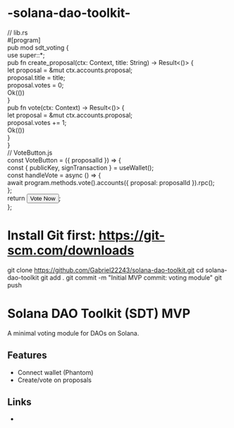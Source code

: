 # -solana-dao-toolkit-
// lib.rs  
#[program]  
pub mod sdt_voting {  
    use super::*;  
    pub fn create_proposal(ctx: Context<CreateProposal>, title: String) -> Result<()> {  
        let proposal = &mut ctx.accounts.proposal;  
        proposal.title = title;  
        proposal.votes = 0;  
        Ok(())  
    }  
    pub fn vote(ctx: Context<Vote>) -> Result<()> {  
        let proposal = &mut ctx.accounts.proposal;  
        proposal.votes += 1;  
        Ok(())  
    }  
}  
// VoteButton.js  
const VoteButton = ({ proposalId }) => {  
  const { publicKey, signTransaction } = useWallet();  
  const handleVote = async () => {  
    await program.methods.vote().accounts({ proposal: proposalId }).rpc();  
  };  
  return <button onClick={handleVote}>Vote Now</button>;  
};  
# Install Git first: https://git-scm.com/downloads
git clone https://github.com/Gabriel22243/solana-dao-toolkit.git
cd solana-dao-toolkit
git add .
git commit -m "Initial MVP commit: voting module"
git push
# Solana DAO Toolkit (SDT) MVP  
A minimal voting module for DAOs on Solana.  
## Features  
- Connect wallet (Phantom)  
- Create/vote on proposals  
## Links  
  
- 

